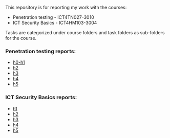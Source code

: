 This repository is for reporting my work with the courses:

- Penetration testing - ICT4TN027-3010
- ICT Security Basics - ICT4HM103-3004

Tasks are categorized under course folders and task folders as sub-folders for the course.

### Penetration testing reports:

+ [h0-h1](/Penetration%20Testing/h0-h1/h0-h1.md)
+ [h2](/Penetration%20Testing/h2/h2.md)
+ [h3](/Penetration%20Testing/h3/h3.md)
+ [h4](/Penetration%20Testing/h4/h4.md)
+ [h5](/Penetration%20Testing/h5/h5.md)
### ICT Security Basics reports:

+ [h1](/ICT%20Security%20Basics/h1/h1.md)
+ [h2](/ICT%20Security%20Basics/h2/h2.md)
+ [h3](/ICT%20Security%20Basics/h3/h3.md)
+ [h4](/ICT%20Security%20Basics/h4/h4.md)
+ [h5](/ICT%20Security%20Basics/h5/h5.md)